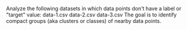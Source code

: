 Analyze the following datasets in which data points don't have a label or "target" value:
  data-1.csv
  data-2.csv
  data-3.csv
The goal is to identify compact groups (aka clusters or classes) of nearby data points.
